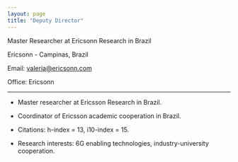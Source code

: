 ```yaml
---
layout: page
title: "Deputy Director"
---
```


Master Researcher at Ericsonn Research in Brazil

Ericsonn - Campinas, Brazil

<!--- Phone: (000) 000-0000 -->

Email: valeria@ericsonn.com

Office: Ericsonn

---
- Master researcher at Ericsson Research in Brazil.

- Coordinator of Ericsson academic cooperation in Brazil.

- Citations: h-index = 13, i10-index = 15.

- Research interests: 6G enabling technologies, industry-university cooperation.
